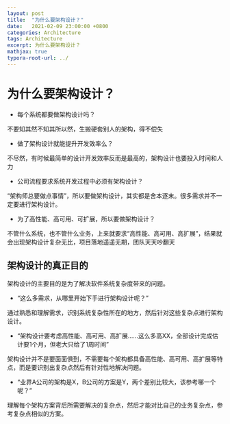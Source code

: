```yaml
---
layout: post
title:  "为什么要架构设计？"
date:   2021-02-09 23:00:00 +0800
categories: Architecture
tags: Architecture
excerpt: 为什么要架构设计？
mathjax: true
typora-root-url: ../
---
```


# 为什么要架构设计？

* 每个系统都要做架构设计吗？

不要知其然不知其所以然，生搬硬套别人的架构，得不偿失

* 做了架构设计就能提升开发效率么？

不尽然，有时候最简单的设计开发效率反而是最高的，架构设计也要投入时间和人力

* 公司流程要求系统开发过程中必须有架构设计？

“架构师总要做点事情”，所以要做架构设计，其实都是舍本逐末。很多需求并不一定要进行架构设计。

* 为了高性能、高可用、可扩展，所以要做架构设计？

不管什么系统，也不管什么业务，上来就要求“高性能、高可用、高扩展”，结果就会出现架构设计复杂无比，项目落地遥遥无期，团队天天吵翻天

## 架构设计的真正目的

架构设计的主要目的是为了解决软件系统复杂度带来的问题。

* “这么多需求，从哪里开始下手进行架构设计呢？”

通过熟悉和理解需求，识别系统复杂性所在的地方，然后针对这些复杂点进行架构设计。

* “架构设计要考虑高性能、高可用、高扩展……这么多高XX，全部设计完成估计要1个月，但老大只给了1周时间”

架构设计并不是要面面俱到，不需要每个架构都具备高性能、高可用、高扩展等特点，而是要识别出复杂点然后有针对性地解决问题。

* “业界A公司的架构是X，B公司的方案是Y，两个差别比较大，该参考哪一个呢？”

理解每个架构方案背后所需要解决的复杂点，然后才能对比自己的业务复杂点，参考复杂点相似的方案。